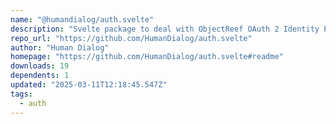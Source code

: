 ```yaml
---
name: "@humandialog/auth.svelte"
description: "Svelte package to deal with ObjectReef OAuth 2 Identity Provider"
repo_url: "https://github.com/HumanDialog/auth.svelte"
author: "Human Dialog"
homepage: "https://github.com/HumanDialog/auth.svelte#readme"
downloads: 19
dependents: 1
updated: "2025-03-11T12:18:45.547Z"
tags: 
  - auth
---
```

